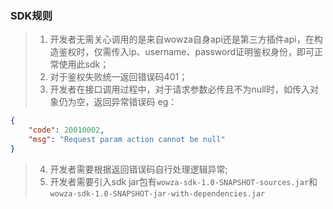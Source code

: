 ### SDK规则

> 1. 开发者无需关心调用的是来自wowza自身api还是第三方插件api，在构造鉴权时，仅需传入ip、username、password证明鉴权身份，即可正常使用此sdk；
> 2. 对于鉴权失败统一返回错误码401；
> 3. 开发者在接口调用过程中，对于请求参数必传且不为null时，如传入对象仍为空，返回异常错误码
> eg：
```json
{
	"code": 20010002,
	"msg": "Request param action cannot be null"
}
```
> 4. 开发者需要根据返回错误码自行处理逻辑异常;
> 5. 开发者需要引入sdk jar包有`wowza-sdk-1.0-SNAPSHOT-sources.jar`和`wowza-sdk-1.0-SNAPSHOT-jar-with-dependencies.jar`




